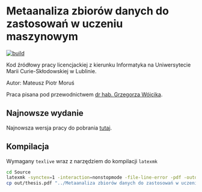 # Metaanaliza zbiorów danych do zastosowań w uczeniu maszynowym

[![build](https://github.com/mMosiur/Licencjat-Informatyka/actions/workflows/build.yml/badge.svg)](https://github.com/mMosiur/Licencjat-Informatyka/actions/workflows/build.yml)

Kod źródłowy pracy licencjackiej z kierunku Informatyka na Uniwersytecie Marii Curie-Skłodowskiej w Lublinie.

Autor: Mateusz Piotr Moruś

Praca pisana pod przewodnictwem [dr hab. Grzegorza Wójcika](https://gmwojcik.pl/).

## Najnowsze wydanie

Najnowsza wersja pracy do pobrania [tutaj](https://github.com/mMosiur/Licencjat-Informatyka/releases/download/latest/Licencjat.pdf).

## Kompilacja

Wymagany `texlive` wraz z narzędziem do kompilacji `latexmk`

``` bash
cd Source
latexmk -synctex=1 -interaction=nonstopmode -file-line-error -pdf -outdir=out thesis.tex
cp out/thesis.pdf "../Metaanaliza zbiorów danych do zastosowań w uczeniu maszynowym.pdf"
```
